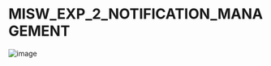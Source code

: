 # MISW_EXP_2_NOTIFICATION_MANAGEMENT
![image](https://github.com/MISO-Arquitectura/MISW_EXP_2_NOTIFICATION_MANAGEMENT/assets/54864717/09ebfdf5-1c40-4b3c-baf1-d8068a0bdeeb)
